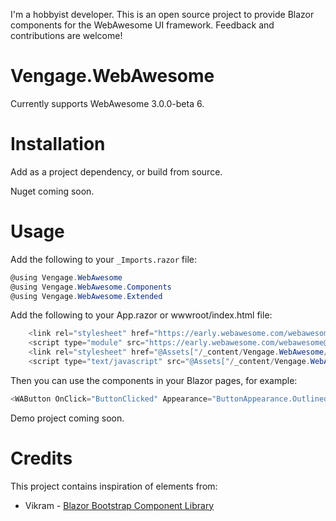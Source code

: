 ﻿I'm a hobbyist developer. This is an open source project to provide Blazor components for the WebAwesome UI framework. Feedback and contributions are welcome!
# Vengage.WebAwesome

Currently supports WebAwesome 3.0.0-beta 6.

# Installation
Add as a project dependency, or build from source.

Nuget coming soon.

# Usage
Add the following to your `_Imports.razor` file:
```csharp
@using Vengage.WebAwesome
@using Vengage.WebAwesome.Components
@using Vengage.WebAwesome.Extended
```

Add the following to your App.razor or wwwroot/index.html file:
```csharp
    <link rel="stylesheet" href="https://early.webawesome.com/webawesome@3.0.0-beta.6/dist/styles/webawesome.css" />
    <script type="module" src="https://early.webawesome.com/webawesome@3.0.0-beta.6/dist/webawesome.loader.js"></script>
    <link rel="stylesheet" href="@Assets["/_content/Vengage.WebAwesome/WebAwesome.css"]" />
    <script type="text/javascript" src="@Assets["/_content/Vengage.WebAwesome/JsInterop.js"]"></script>
```

Then you can use the components in your Blazor pages, for example:
```csharp
<WAButton OnClick="ButtonClicked" Appearance="ButtonAppearance.Outlined" Variant="ButtonVariant.Brand">Change value</WAButton>
```


Demo project coming soon.

# Credits
This project contains inspiration of elements from:
* Vikram - [Blazor Bootstrap Component Library](https://github.com/vikramlearning/blazorbootstrap)
